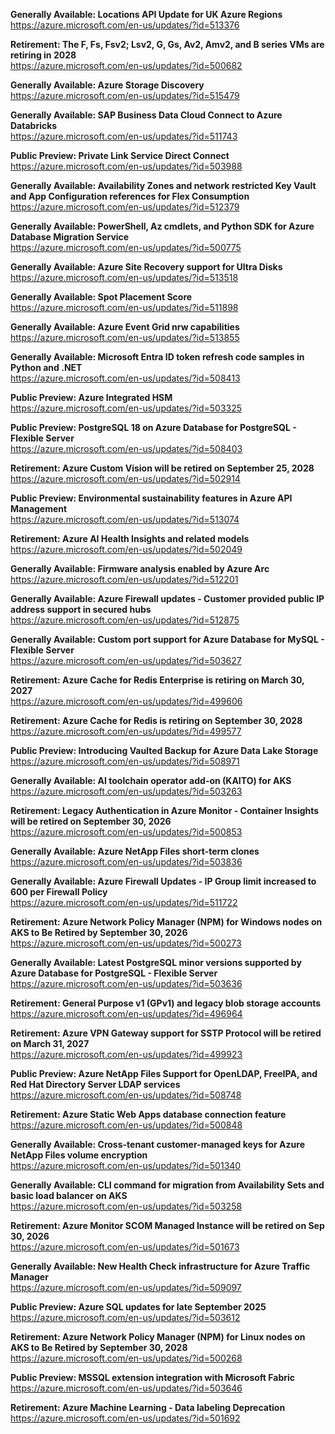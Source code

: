 **Generally Available: Locations API Update for UK Azure Regions**  
https://azure.microsoft.com/en-us/updates/?id=513376

**Retirement: The F, Fs, Fsv2; Lsv2, G, Gs, Av2, Amv2, and B series VMs are retiring in 2028**  
https://azure.microsoft.com/en-us/updates/?id=500682

**Generally Available: Azure Storage Discovery**  
https://azure.microsoft.com/en-us/updates/?id=515479

**Generally Available: SAP Business Data Cloud Connect to Azure Databricks**  
https://azure.microsoft.com/en-us/updates/?id=511743

**Public Preview: Private Link Service Direct Connect**  
https://azure.microsoft.com/en-us/updates/?id=503988

**Generally Available: Availability Zones and network restricted Key Vault and App Configuration references for Flex Consumption**  
https://azure.microsoft.com/en-us/updates/?id=512379

**Generally Available: PowerShell, Az cmdlets, and Python SDK for Azure Database Migration Service**  
https://azure.microsoft.com/en-us/updates/?id=500775

**Generally Available: Azure Site Recovery support for Ultra Disks**  
https://azure.microsoft.com/en-us/updates/?id=513518

**Generally Available: Spot Placement Score**  
https://azure.microsoft.com/en-us/updates/?id=511898

**Generally Available: Azure Event Grid nrw capabilities**  
https://azure.microsoft.com/en-us/updates/?id=513855

**Generally Available: Microsoft Entra ID token refresh code samples in Python and .NET**  
https://azure.microsoft.com/en-us/updates/?id=508413

**Public Preview: Azure Integrated HSM**  
https://azure.microsoft.com/en-us/updates/?id=503325

**Public Preview: PostgreSQL 18 on Azure Database for PostgreSQL - Flexible Server**  
https://azure.microsoft.com/en-us/updates/?id=508403

**Retirement: Azure Custom Vision will be retired on September 25, 2028**  
https://azure.microsoft.com/en-us/updates/?id=502914

**Public Preview: Environmental sustainability features in Azure API Management**  
https://azure.microsoft.com/en-us/updates/?id=513074

**Retirement: Azure AI Health Insights and related models**  
https://azure.microsoft.com/en-us/updates/?id=502049

**Generally Available: Firmware analysis enabled by Azure Arc**  
https://azure.microsoft.com/en-us/updates/?id=512201

**Generally Available: Azure Firewall updates - Customer provided public IP address support in secured hubs**  
https://azure.microsoft.com/en-us/updates/?id=512875

**Generally Available: Custom port support for Azure Database for MySQL - Flexible Server**  
https://azure.microsoft.com/en-us/updates/?id=503627

**Retirement: Azure Cache for Redis Enterprise is retiring on March 30, 2027**  
https://azure.microsoft.com/en-us/updates/?id=499606

**Retirement: Azure Cache for Redis is retiring on September 30, 2028**  
https://azure.microsoft.com/en-us/updates/?id=499577

**Public Preview: Introducing Vaulted Backup for Azure Data Lake Storage**  
https://azure.microsoft.com/en-us/updates/?id=508971

**Generally Available: AI toolchain operator add-on (KAITO) for AKS**  
https://azure.microsoft.com/en-us/updates/?id=503263

**Retirement: Legacy Authentication in Azure Monitor - Container Insights will be retired on September 30, 2026**  
https://azure.microsoft.com/en-us/updates/?id=500853

**Generally Available: Azure NetApp Files short-term clones**  
https://azure.microsoft.com/en-us/updates/?id=503836

**Generally Available: Azure Firewall Updates - IP Group limit increased to 600 per Firewall Policy**  
https://azure.microsoft.com/en-us/updates/?id=511722

**Retirement: Azure Network Policy Manager (NPM) for Windows nodes on AKS to Be Retired by September 30, 2026**  
https://azure.microsoft.com/en-us/updates/?id=500273

**Generally Available: Latest PostgreSQL minor versions supported by Azure Database for PostgreSQL - Flexible Server**  
https://azure.microsoft.com/en-us/updates/?id=503636

**Retirement: General Purpose v1 (GPv1) and legacy blob storage accounts**  
https://azure.microsoft.com/en-us/updates/?id=496964

**Retirement: Azure VPN Gateway support for SSTP Protocol will be retired on March 31, 2027**  
https://azure.microsoft.com/en-us/updates/?id=499923

**Public Preview: Azure NetApp Files Support for OpenLDAP, FreeIPA, and Red Hat Directory Server LDAP services**  
https://azure.microsoft.com/en-us/updates/?id=508748

**Retirement: Azure Static Web Apps database connection feature**  
https://azure.microsoft.com/en-us/updates/?id=500848

**Generally Available: Cross-tenant customer-managed keys for Azure NetApp Files volume encryption**  
https://azure.microsoft.com/en-us/updates/?id=501340

**Generally Available: CLI command for migration from Availability Sets and basic load balancer on AKS**  
https://azure.microsoft.com/en-us/updates/?id=503258

**Retirement: Azure Monitor SCOM Managed Instance will be retired on Sep 30, 2026**  
https://azure.microsoft.com/en-us/updates/?id=501673

**Generally Available: New Health Check infrastructure for Azure Traffic Manager**  
https://azure.microsoft.com/en-us/updates/?id=509097

**Public Preview: Azure SQL updates for late September 2025**  
https://azure.microsoft.com/en-us/updates/?id=503612

**Retirement: Azure Network Policy Manager (NPM) for Linux nodes on AKS to Be Retired by September 30, 2028**  
https://azure.microsoft.com/en-us/updates/?id=500268

**Public Preview: MSSQL extension integration with Microsoft Fabric**  
https://azure.microsoft.com/en-us/updates/?id=503646

**Retirement: Azure Machine Learning - Data labeling Deprecation**  
https://azure.microsoft.com/en-us/updates/?id=501692